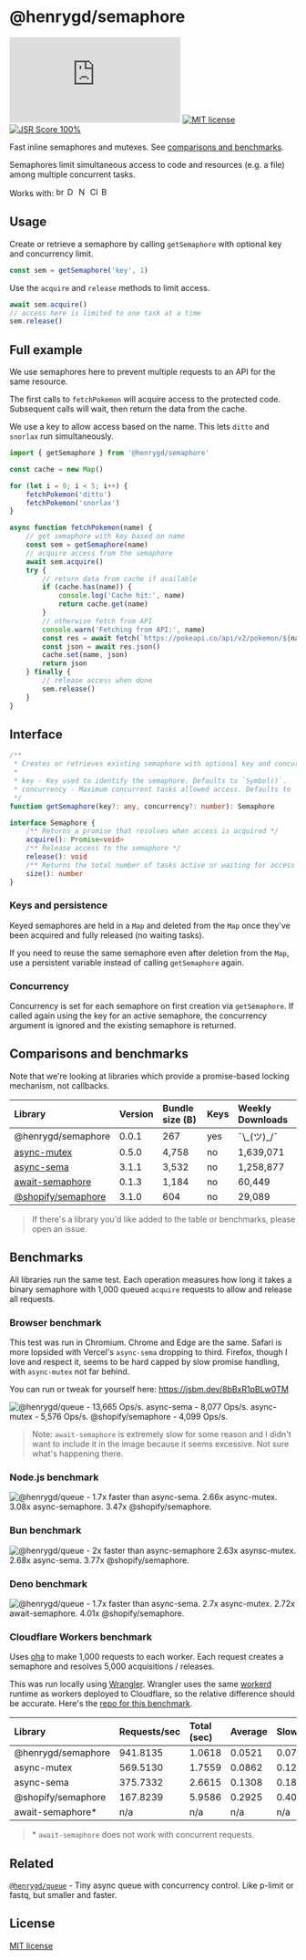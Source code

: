 [size-image]: https://img.shields.io/github/size/henrygd/semaphore/dist/index.min.js?style=flat
[license-image]: https://img.shields.io/github/license/henrygd/semaphore?style=flat&color=%2349ac0c
[license-url]: /LICENSE

# @henrygd/semaphore

[![File Size][size-image]](https://github.com/henrygd/semaphore/blob/main/dist/index.min.js) [![MIT license][license-image]][license-url] [![JSR Score 100%](https://jsr.io/badges/@henrygd/semaphore/score?v1)](https://jsr.io/@henrygd/semaphore)

Fast inline semaphores and mutexes. See [comparisons and benchmarks](#comparisons-and-benchmarks).

Semaphores limit simultaneous access to code and resources (e.g. a file) among multiple concurrent tasks.

Works with: <img alt="browsers" title="This package works with browsers." height="16px" src="https://jsr.io/logos/browsers.svg" /> <img alt="Deno" title="This package works with Deno." height="16px" src="https://jsr.io/logos/deno.svg" /> <img alt="Node.js" title="This package works with Node.js" height="16px" src="https://jsr.io/logos/node.svg" /> <img alt="Cloudflare Workers" title="This package works with Cloudflare Workers." height="16px" src="https://jsr.io/logos/cloudflare-workers.svg" /> <img alt="Bun" title="This package works with Bun." height="16px" src="https://jsr.io/logos/bun.svg" />

## Usage

Create or retrieve a semaphore by calling `getSemaphore` with optional key and concurrency limit.

```js
const sem = getSemaphore('key', 1)
```

Use the `acquire` and `release` methods to limit access.

```js
await sem.acquire()
// access here is limited to one task at a time
sem.release()
```

## Full example

We use semaphores here to prevent multiple requests to an API for the same resource.

The first calls to `fetchPokemon` will acquire access to the protected code. Subsequent calls will wait, then return the data from the cache.

We use a key to allow access based on the name. This lets `ditto` and `snorlax` run simultaneously.

<!-- prettier-ignore -->
```js
import { getSemaphore } from '@henrygd/semaphore'

const cache = new Map()

for (let i = 0; i < 5; i++) {
    fetchPokemon('ditto')
    fetchPokemon('snorlax')
}

async function fetchPokemon(name) {
    // get semaphore with key based on name
    const sem = getSemaphore(name)
    // acquire access from the semaphore
    await sem.acquire()
    try {
        // return data from cache if available
        if (cache.has(name)) {
            console.log('Cache hit:', name)
            return cache.get(name)
        }
        // otherwise fetch from API
        console.warn('Fetching from API:', name)
        const res = await fetch(`https://pokeapi.co/api/v2/pokemon/${name}`)
        const json = await res.json()
        cache.set(name, json)
        return json
    } finally {
        // release access when done
        sem.release()
    }
}
```

## Interface

<!-- prettier-ignore -->
```ts
/**
 * Creates or retrieves existing semaphore with optional key and concurrency level.
 *
 * key - Key used to identify the semaphore. Defaults to `Symbol()`.
 * concurrency - Maximum concurrent tasks allowed access. Defaults to `1`.
 */
function getSemaphore(key?: any, concurrency?: number): Semaphore

interface Semaphore {
    /** Returns a promise that resolves when access is acquired */
    acquire(): Promise<void>
    /** Release access to the semaphore */
    release(): void
    /** Returns the total number of tasks active or waiting for access */
    size(): number
}
```

### Keys and persistence

Keyed semaphores are held in a `Map` and deleted from the `Map` once they've been acquired and fully released (no waiting tasks).

If you need to reuse the same semaphore even after deletion from the `Map`, use a persistent variable instead of calling `getSemaphore` again.

### Concurrency

Concurrency is set for each semaphore on first creation via `getSemaphore`. If called again using the key for an active semaphore, the concurrency argument is ignored and the existing semaphore is returned.

## Comparisons and benchmarks

Note that we're looking at libraries which provide a promise-based locking mechanism, not callbacks.

| Library                                                                | Version | Bundle size (B) | Keys | Weekly Downloads |
| :--------------------------------------------------------------------- | :------ | :-------------- | :--- | :--------------- |
| @henrygd/semaphore                                                     | 0.0.1   | 267             | yes  | ¯\\\_(ツ)\_/¯    |
| [async-mutex](https://www.npmjs.com/package/async-mutex)               | 0.5.0   | 4,758           | no   | 1,639,071        |
| [async-sema](https://www.npmjs.com/package/async-sema)                 | 3.1.1   | 3,532           | no   | 1,258,877        |
| [await-semaphore](https://www.npmjs.com/package/await-semaphore)       | 0.1.3   | 1,184           | no   | 60,449           |
| [@shopify/semaphore](https://www.npmjs.com/package/@shopify/semaphore) | 3.1.0   | 604             | no   | 29,089           |

> If there's a library you'd like added to the table or benchmarks, please open an issue.

## Benchmarks

All libraries run the same test. Each operation measures how long it takes a binary semaphore with 1,000 queued `acquire` requests to allow and release all requests.

### Browser benchmark

This test was run in Chromium. Chrome and Edge are the same. Safari is more lopsided with Vercel's `async-sema` dropping to third. Firefox, though I love and respect it, seems to be hard capped by slow promise handling, with `async-mutex` not far behind.

You can run or tweak for yourself here: https://jsbm.dev/8bBxR1pBLw0TM

![@henrygd/queue - 13,665 Ops/s. async-sema - 8,077 Ops/s. async-mutex - 5,576 Ops/s. @shopify/semaphore - 4,099 Ops/s.](https://henrygd-assets.b-cdn.net/semaphore/browser.png)

> Note: `await-semaphore` is extremely slow for some reason and I didn't want to include it in the image because it seems excessive. Not sure what's happening there.

### Node.js benchmark

![@henrygd/queue - 1.7x faster than async-sema. 2.66x async-mutex. 3.08x async-semaphore. 3.47x @shopify/semaphore.](https://henrygd-assets.b-cdn.net/semaphore/node.png)

### Bun benchmark

![@henrygd/queue - 2x faster than async-semaphore 2.63x asynsc-mutex. 2.68x async-sema. 3.77x @shopify/semaphore.](https://henrygd-assets.b-cdn.net/semaphore/bun-bench.png)

### Deno benchmark

![@henrygd/queue - 1.7x faster than async-sema. 2.7x async-mutex. 2.72x await-semaphore. 4.01x @shopify/semaphore.](https://henrygd-assets.b-cdn.net/semaphore/deno-bench.png)

### Cloudflare Workers benchmark

Uses [oha](https://github.com/hatoo/oha) to make 1,000 requests to each worker. Each request creates a semaphore and resolves 5,000 acquisitions / releases.

This was run locally using [Wrangler](https://developers.cloudflare.com/workers/get-started/guide/). Wrangler uses the same [workerd](https://github.com/cloudflare/workerd) runtime as workers deployed to Cloudflare, so the relative difference should be accurate. Here's the [repo for this benchmark](https://github.com/henrygd/semaphore-wrangler-benchmark).

| Library            | Requests/sec | Total (sec) | Average | Slowest |
| :----------------- | :----------- | :---------- | :------ | :------ |
| @henrygd/semaphore | 941.8135     | 1.0618      | 0.0521  | 0.0788  |
| async-mutex        | 569.5130     | 1.7559      | 0.0862  | 0.1251  |
| async-sema         | 375.7332     | 2.6615      | 0.1308  | 0.1818  |
| @shopify/semaphore | 167.8239     | 5.9586      | 0.2925  | 0.4063  |
| await-semaphore\*  | n/a          | n/a         | n/a     | n/a     |

> \* `await-semaphore` does not work with concurrent requests.

## Related

[`@henrygd/queue`](https://github.com/henrygd/queue) - Tiny async queue with concurrency control. Like p-limit or fastq, but smaller and faster.

## License

[MIT license](/LICENSE)
